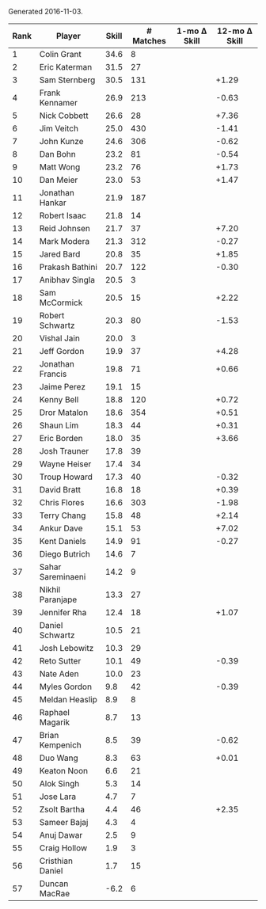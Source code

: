 Generated 2016-11-03.

| Rank | Player            | Skill | # Matches | 1-mo Δ Skill | 12-mo Δ Skill |
|------|-------------------|-------|-----------|--------------|---------------|
|    1 | Colin Grant       |  34.6 |         8 |              |               |
|    2 | Eric Katerman     |  31.5 |        27 |              |               |
|    3 | Sam Sternberg     |  30.5 |       131 |              |         +1.29 |
|    4 | Frank Kennamer    |  26.9 |       213 |              |         -0.63 |
|    5 | Nick Cobbett      |  26.6 |        28 |              |         +7.36 |
|    6 | Jim Veitch        |  25.0 |       430 |              |         -1.41 |
|    7 | John Kunze        |  24.6 |       306 |              |         -0.62 |
|    8 | Dan Bohn          |  23.2 |        81 |              |         -0.54 |
|    9 | Matt Wong         |  23.2 |        76 |              |         +1.73 |
|   10 | Dan Meier         |  23.0 |        53 |              |         +1.47 |
|   11 | Jonathan Hankar   |  21.9 |       187 |              |               |
|   12 | Robert Isaac      |  21.8 |        14 |              |               |
|   13 | Reid Johnsen      |  21.7 |        37 |              |         +7.20 |
|   14 | Mark Modera       |  21.3 |       312 |              |         -0.27 |
|   15 | Jared Bard        |  20.8 |        35 |              |         +1.85 |
|   16 | Prakash Bathini   |  20.7 |       122 |              |         -0.30 |
|   17 | Anibhav Singla    |  20.5 |         3 |              |               |
|   18 | Sam McCormick     |  20.5 |        15 |              |         +2.22 |
|   19 | Robert Schwartz   |  20.3 |        80 |              |         -1.53 |
|   20 | Vishal Jain       |  20.0 |         3 |              |               |
|   21 | Jeff Gordon       |  19.9 |        37 |              |         +4.28 |
|   22 | Jonathan Francis  |  19.8 |        71 |              |         +0.66 |
|   23 | Jaime Perez       |  19.1 |        15 |              |               |
|   24 | Kenny Bell        |  18.8 |       120 |              |         +0.72 |
|   25 | Dror Matalon      |  18.6 |       354 |              |         +0.51 |
|   26 | Shaun Lim         |  18.3 |        44 |              |         +0.31 |
|   27 | Eric Borden       |  18.0 |        35 |              |         +3.66 |
|   28 | Josh Trauner      |  17.8 |        39 |              |               |
|   29 | Wayne Heiser      |  17.4 |        34 |              |               |
|   30 | Troup Howard      |  17.3 |        40 |              |         -0.32 |
|   31 | David Bratt       |  16.8 |        18 |              |         +0.39 |
|   32 | Chris Flores      |  16.6 |       303 |              |         -1.98 |
|   33 | Terry Chang       |  15.8 |        48 |              |         +2.14 |
|   34 | Ankur Dave        |  15.1 |        53 |              |         +7.02 |
|   35 | Kent Daniels      |  14.9 |        91 |              |         -0.27 |
|   36 | Diego Butrich     |  14.6 |         7 |              |               |
|   37 | Sahar Sareminaeni |  14.2 |         9 |              |               |
|   38 | Nikhil Paranjape  |  13.3 |        27 |              |               |
|   39 | Jennifer Rha      |  12.4 |        18 |              |         +1.07 |
|   40 | Daniel Schwartz   |  10.5 |        21 |              |               |
|   41 | Josh Lebowitz     |  10.3 |        29 |              |               |
|   42 | Reto Sutter       |  10.1 |        49 |              |         -0.39 |
|   43 | Nate Aden         |  10.0 |        23 |              |               |
|   44 | Myles Gordon      |   9.8 |        42 |              |         -0.39 |
|   45 | Meldan Heaslip    |   8.9 |         8 |              |               |
|   46 | Raphael Magarik   |   8.7 |        13 |              |               |
|   47 | Brian Kempenich   |   8.5 |        39 |              |         -0.62 |
|   48 | Duo Wang          |   8.3 |        63 |              |         +0.01 |
|   49 | Keaton Noon       |   6.6 |        21 |              |               |
|   50 | Alok Singh        |   5.3 |        14 |              |               |
|   51 | Jose Lara         |   4.7 |         7 |              |               |
|   52 | Zsolt Bartha      |   4.4 |        46 |              |         +2.35 |
|   53 | Sameer Bajaj      |   4.3 |         4 |              |               |
|   54 | Anuj Dawar        |   2.5 |         9 |              |               |
|   55 | Craig Hollow      |   1.9 |         3 |              |               |
|   56 | Cristhian Daniel  |   1.7 |        15 |              |               |
|   57 | Duncan MacRae     |  -6.2 |         6 |              |               |